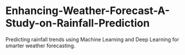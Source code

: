 # Enhancing-Weather-Forecast-A-Study-on-Rainfall-Prediction
Predicting rainfall trends using Machine Learning and Deep Learning for smarter weather forecasting.

